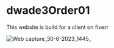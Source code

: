 # dwade3Order01
This website is build for a client on fiverr

![Web capture_30-6-2023_1445_](https://github.com/Nimsaramahagedara/dwade3Order01/assets/92454064/ceefceed-3a9c-41d1-8ee8-9469539fc085)
